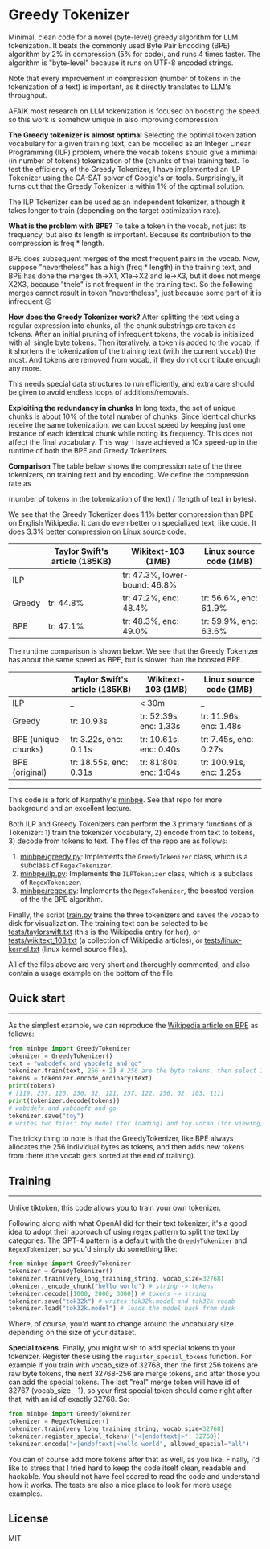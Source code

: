 # Greedy Tokenizer
Minimal, clean code for a novel (byte-level) greedy algorithm for LLM tokenization. It beats the commonly used Byte Pair Encoding (BPE) algorithm by 2% in compression (5% for code), and runs 4 times faster.
The algorithm is "byte-level" because it runs on UTF-8 encoded strings.

Note that every improvement in compression (number of tokens in the tokenization of a text) is important, as it directly translates to  LLM's throughput.

AFAIK most research on LLM tokenization is focused on boosting the speed, so this work is somehow unique in also improving compression.

**The Greedy tokenizer is almost optimal**
Selecting the optimal tokenization vocabulary for a given training text, can be modelled as an Integer Linear Programming (ILP) problem, where the vocab tokens should give a minimal (in number of tokens) tokenization of the (chunks of the) training text. To test the efficiency of the Greedy Tokenizer, I have implemented an ILP Tokenizer using the CA-SAT solver of Google's or-tools. Surprisingly, it turns out that the Greedy Tokenizer is within 1% of the optimal solution.

The ILP Tokenizer can be used as an independent tokenizer, although it takes longer to train (depending on the target optimization rate).

**What is the problem with BPE?**
To take a token in the vocab, not just its frequency, but also its length is important. Because its contribution to the compression is freq * length.

BPE does subsequent merges of the most frequent pairs in the vocab. Now, suppose "nevertheless" has a high (freq * length) in the training text, and BPE has done the merges th->X1, X1e->X2 and le->X3, but it does not merge X2X3, because "thele" is not frequent in the training text. So the following merges cannot result in token "nevertheless", just because some part of it is infrequent ☹️


**How does the Greedy Tokenizer work?**
After splitting the text using a regular expression into chunks, all the chunk substrings are taken as tokens. After an initial pruning of infrequent tokens, the vocab is initialized with all single byte tokens. Then iteratively, a token is added to the vocab, if it shortens the tokenization of the training text (with the current vocab) the most. And tokens are removed from vocab, if they do not contribute enough any more.

This needs special data structures to run efficiently, and extra care should be given to avoid endless loops of additions/removals.

**Exploiting the redundancy in chunks**
In long texts, the set of unique chunks is about 10% of the total number of chunks. Since identical chunks receive the same tokenization, we can boost speed by keeping just one instance of each identical chunk while noting its frequency. This does not affect the final vocabulary. This way, I have achieved a 10x speed-up in the runtime of both the BPE and Greedy Tokenizers.

**Comparison**
The table below shows the compression rate of the three tokenizers, on training text and by encoding. We define the compression rate as

(number of tokens in the tokenization of the text) / (length of text in bytes).

We see that the Greedy Tokenizer does 1.1% better compression than BPE on English Wikipedia. It can do even better on specialized text, like code. It does 3.3% better compression on Linux source code.

|          | Taylor Swift's article (185KB)| Wikitext-103 (1MB) | Linux source code (1MB)|
|----------|--------------|---------------------|------------------------|
| ILP      |     | tr: 47.3%, lower-bound: 46.8%  |       |
| Greedy   | tr: 44.8%   | tr: 47.2%, enc: 48.4%   | tr: 56.6%, enc: 61.9%|
| BPE      | tr: 47.1%   | tr: 48.3%, enc: 49.0%   | tr: 59.9%, enc: 63.6%     |

The runtime comparison is shown below. We see that the Greedy Tokenizer has about the same speed as BPE, but is slower than the boosted BPE.

|          | Taylor Swift's article (185KB)| Wikitext-103 (1MB) | Linux source code (1MB)|
|----------|--------------|---------------------|------------------------|
| ILP      | _  | < 30m   | _ |
| Greedy   | tr: 10.93s  | tr: 52.39s, enc: 1.33s  | tr: 11.96s, enc: 1.48s |
| BPE (unique chunks) | tr: 3.22s, enc: 0.11s   | tr: 10.61s,  enc: 0.40s  | tr: 7.45s,  enc: 0.27s |
| BPE (original)| tr: 18.55s, enc: 0.31s    | tr: 81:80s, enc: 1:64s   | tr: 100.91s, enc: 1.25s |

---
This code is a fork of Karpathy's [minbpe](https://github.com/karpathy/minbpe). See that repo for more background and an excellent lecture.

Both ILP and Greedy Tokenizers can perform the 3 primary functions of a Tokenizer: 1) train the tokenizer vocabulary, 2) encode from text to tokens, 3) decode from tokens to text.
The files of the repo are as follows:

1. [minbpe/greedy.py](minbpe/greedy.py): Implements the `GreedyTokenizer` class, which is a subclass of `RegexTokenizer`.
2. [minbpe/ilp.py](minbpe/ilp.py): Implements the `ILPTokenizer` class, which is a subclass of `RegexTokenizer`.
3. [minbpe/regex.py](minbpe/regex.py): Implements the `RegexTokenizer`, the boosted version of the the BPE algorithm.

Finally, the script [train.py](train.py) trains the three tokenizers and saves the vocab to disk for visualization. The training text can be selected to be [tests/taylorswift.txt](tests/taylorswift.txt) (this is the Wikipedia entry for her), or [tests/wikitext_103.txt](tests/wikitext_103.txt) (a collection of Wikipedia articles), or [tests/linux-kernel.txt](tests/linux-kernel.txt) (linux kernel source files).

All of the files above are very short and thoroughly commented, and also contain a usage example on the bottom of the file.

## Quick start
---

As the simplest example, we can reproduce the [Wikipedia article on BPE](https://en.wikipedia.org/wiki/Byte_pair_encoding) as follows:

```python
from minbpe import GreedyTokenizer
tokenizer = GreedyTokenizer()
text = "wabcdefx and yabcdefz and go"
tokenizer.train(text, 256 + 2) # 256 are the byte tokens, then select 2 tokens
tokens = tokenizer.encode_ordinary(text)
print(tokens)
# [119, 257, 120, 256, 32, 121, 257, 122, 256, 32, 103, 111]
print(tokenizer.decode(tokens))
# wabcdefx and yabcdefz and go
tokenizer.save("toy")
# writes two files: toy.model (for loading) and toy.vocab (for viewing)
```

The tricky thing to note is that the GreedyTokenizer, like BPE always allocates the 256 individual bytes as tokens, and then adds new tokens from there (the vocab gets sorted at the end of training).


## Training
---

Unlike tiktoken, this code allows you to train your own tokenizer.

Following along with what OpenAI did for their text tokenizer, it's a good idea to adopt their approach of using regex pattern to split the text by categories. The GPT-4 pattern is a default with the `GreedyTokenizer` and `RegexTokenizer`, so you'd simply do something like:

```python
from minbpe import GreedyTokenizer
tokenizer = GreedyTokenizer()
tokenizer.train(very_long_training_string, vocab_size=32768)
tokenizer._encode_chunk("hello world") # string -> tokens
tokenizer.decode([1000, 2000, 3000]) # tokens -> string
tokenizer.save("tok32k") # writes tok32k.model and tok32k.vocab
tokenizer.load("tok32k.model") # loads the model back from disk
```

Where, of course, you'd want to change around the vocabulary size depending on the size of your dataset.

**Special tokens**. Finally, you might wish to add special tokens to your tokenizer. Register these using the `register_special_tokens` function. For example if you train with vocab_size of 32768, then the first 256 tokens are raw byte tokens, the next 32768-256 are merge tokens, and after those you can add the special tokens. The last "real" merge token will have id of 32767 (vocab_size - 1), so your first special token should come right after that, with an id of exactly 32768. So:

```python
from minbpe import GreedyTokenizer
tokenizer = RegexTokenizer()
tokenizer.train(very_long_training_string, vocab_size=32768)
tokenizer.register_special_tokens({"<|endoftext|>": 32768})
tokenizer.encode("<|endoftext|>hello world", allowed_special="all")
```

You can of course add more tokens after that as well, as you like. Finally, I'd like to stress that I tried hard to keep the code itself clean, readable and hackable. You should not have feel scared to read the code and understand how it works. The tests are also a nice place to look for more usage examples.

## License
MIT
